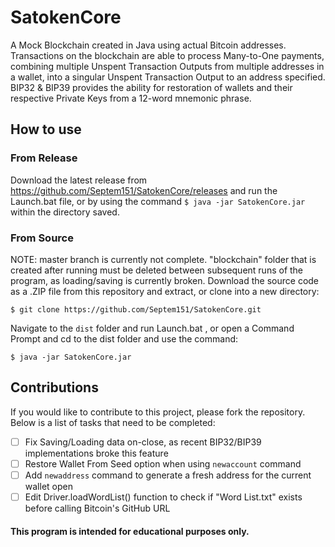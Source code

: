 # SatokenCore
A Mock Blockchain created in Java using actual Bitcoin addresses. Transactions on the blockchain are able to process Many-to-One payments, combining multiple Unspent Transaction Outputs from multiple addresses in a wallet, into a singular Unspent Transaction Output to an address specified. BIP32 & BIP39 provides the ability for restoration of wallets and their respective Private Keys from a 12-word mnemonic phrase.


## How to use
### From Release
Download the latest release from https://github.com/Septem151/SatokenCore/releases and run the Launch.bat file, or by using the command
`$ java -jar SatokenCore.jar` within the directory saved.

### From Source
NOTE: master branch is currently not complete. "blockchain" folder that is created after running must be deleted between subsequent runs of the program, as loading/saving is currently broken.
Download the source code as a .ZIP file from this repository and extract, or clone into a new directory:

```$ git clone https://github.com/Septem151/SatokenCore.git```

Navigate to the ```dist``` folder and run Launch.bat , or open a Command Prompt and cd to the dist folder and use the command:

```$ java -jar SatokenCore.jar```

## Contributions
If you would like to contribute to this project, please fork the repository. Below is a list of tasks that need to be completed:
- [ ] Fix Saving/Loading data on-close, as recent BIP32/BIP39 implementations broke this feature
- [ ] Restore Wallet From Seed option when using `newaccount` command
- [ ] Add `newaddress` command to generate a fresh address for the current wallet open
- [ ] Edit Driver.loadWordList() function to check if "Word List.txt" exists before calling Bitcoin's GitHub URL

#### This program is intended for educational purposes only.
